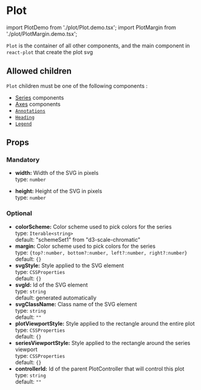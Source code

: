 # Plot

import PlotDemo from './plot/Plot.demo.tsx';
import PlotMargin from './plot/PlotMargin.demo.tsx';

`Plot` is the container of all other components, and the main component in `react-plot` that create the plot svg

<PlotDemo/>

## Allowed children

`Plot` children must be one of the following components :

- [Series](./100_series/000_intro.md) components
- [Axes](./200_axes/000_intro.md) components
- [`Annotations`](./300_annotations/000_intro.md)
- [`Heading`](./450_illusrations/100_heading.md)
- [`Legend`](./450_illusrations/200_legend.md)

## Props

<PlotMargin/>

### Mandatory

- **width:** Width of the SVG in pixels<br />
  type: `number`<br/>

- **height:** Height of the SVG in pixels<br />
  type: `number`<br/>

### Optional

- **colorScheme:** Color scheme used to pick colors for the series<br />
  type: `Iterable<string>`<br/>
  default: "schemeSet1" from "d3-scale-chromatic"
- **margin:** Color scheme used to pick colors for the series<br />
  type: `{top?:number, bottom?:number, left?:number, right?:number}`<br/>
  default: `{}`
- **svgStyle:** Style applied to the SVG element<br />
  type: `CSSProperties`<br/>
  default: `{}`
- **svgId:** Id of the SVG element<br />
  type: `string`<br/>
  default: generated automatically
- **svgClassName:** Class name of the SVG element<br />
  type: `string`<br/>
  default: `""`
- **plotViewportStyle:** Style applied to the rectangle around the entire plot<br />
  type: `CSSProperties`<br/>
  default: `{}`
- **seriesViewportStyle:** Style applied to the rectangle around the series viewport<br />
  type: `CSSProperties`<br/>
  default: `{}`
- **controllerId:** Id of the parent PlotController that will control this plot<br />
  type: `string`<br/>
  default: `""`
